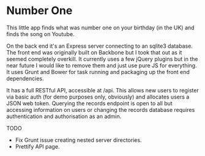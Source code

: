 Number One
==========

This little app finds what was number one on your birthday (in the UK) and finds the song on Youtube.

On the back end it's an Express server connecting to an sqlite3 database. The front end was originally built on Backbone but I took that out as it seemed completely overkill. It currently uses a few jQuery plugins but in the near future I would like to remove them and just use pure JS for everything. It uses Grunt and Bower for task running and packaging up the front end dependencies.

It has a full RESTful API, accessible at /api. This allows new users to register via basic auth (for demo purposes only, obviously) and allocates users a JSON web token. Querying the records endpoint is open to all but accessing information on users or changing the records database requires authentication and authorisation as an admin.

TODO

* Fix Grunt issue creating nested server directories.
* Prettify API page.